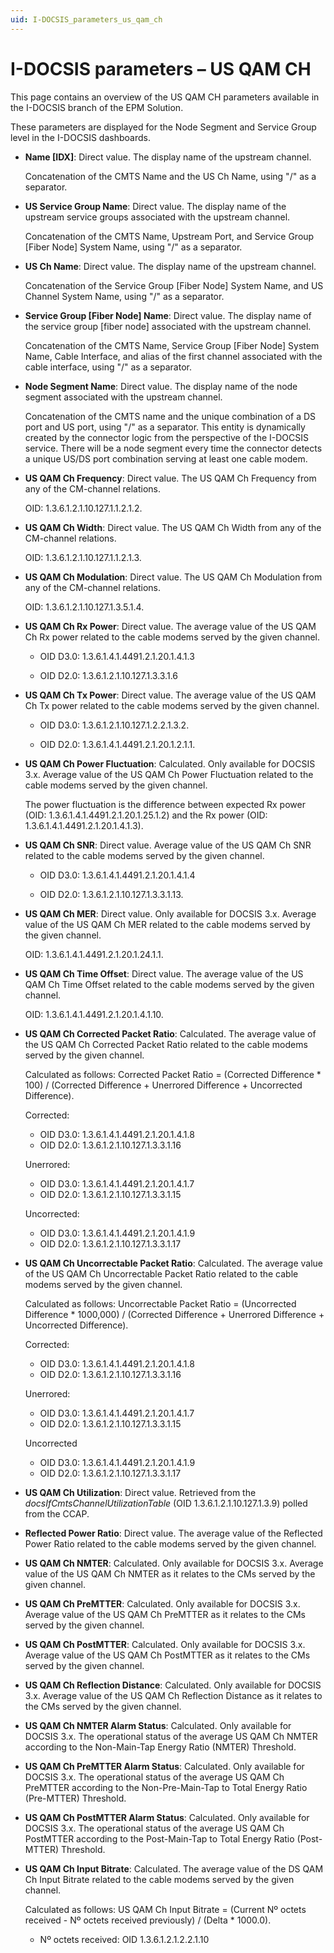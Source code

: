 ```yaml
---
uid: I-DOCSIS_parameters_us_qam_ch
---
```


# I-DOCSIS parameters – US QAM CH

This page contains an overview of the US QAM CH parameters available in the I-DOCSIS branch of the EPM Solution.

These parameters are displayed for the Node Segment and Service Group level in the I-DOCSIS dashboards.

- **Name \[IDX]**: Direct value. The display name of the upstream channel.

  Concatenation of the CMTS Name and the US Ch Name, using "/" as a separator.

- **US Service Group Name**: Direct value. The display name of the upstream service groups associated with the upstream channel.

  Concatenation of the CMTS Name, Upstream Port, and Service Group \[Fiber Node] System Name, using "/" as a separator.

- **US Ch Name**: Direct value. The display name of the upstream channel.

  Concatenation of the Service Group \[Fiber Node] System Name, and US Channel System Name, using "/" as a separator.

- **Service Group \[Fiber Node] Name**: Direct value. The display name of the service group \[fiber node] associated with the upstream channel.

  Concatenation of the CMTS Name, Service Group \[Fiber Node] System Name, Cable Interface, and alias of the first channel associated with the cable interface, using "/" as a separator.

- **Node Segment Name**: Direct value. The display name of the node segment associated with the upstream channel.

  Concatenation of the CMTS name and the unique combination of a DS port and US port, using "/" as a separator. This entity is dynamically created by the connector logic from the perspective of the I-DOCSIS service. There will be a node segment every time the connector detects a unique US/DS port combination serving at least one cable modem.

- **US QAM Ch Frequency**: Direct value. The US QAM Ch Frequency from any of the CM-channel relations.

  OID: 1.3.6.1.2.1.10.127.1.1.2.1.2.

- **US QAM Ch Width**: Direct value. The US QAM Ch Width from any of the CM-channel relations.

  OID: 1.3.6.1.2.1.10.127.1.1.2.1.3.

- **US QAM Ch Modulation**: Direct value. The US QAM Ch Modulation from any of the CM-channel relations.

  OID: 1.3.6.1.2.1.10.127.1.3.5.1.4.

- **US QAM Ch Rx Power**: Direct value. The average value of the US QAM Ch Rx power related to the cable modems served by the given channel.

  - OID D3.0: 1.3.6.1.4.1.4491.2.1.20.1.4.1.3

  - OID D2.0: 1.3.6.1.2.1.10.127.1.3.3.1.6

- **US QAM Ch Tx Power**: Direct value. The average value of the US QAM Ch Tx power related to the cable modems served by the given channel.

  - OID D3.0: 1.3.6.1.2.1.10.127.1.2.2.1.3.2.

  - OID D2.0: 1.3.6.1.4.1.4491.2.1.20.1.2.1.1.

- **US QAM Ch Power Fluctuation**: Calculated. Only available for DOCSIS 3.x. Average value of the US QAM Ch Power Fluctuation related to the cable modems served by the given channel.

  The power fluctuation is the difference between expected Rx power (OID: 1.3.6.1.4.1.4491.2.1.20.1.25.1.2) and the Rx power (OID: 1.3.6.1.4.1.4491.2.1.20.1.4.1.3).

- **US QAM Ch SNR**: Direct value. Average value of the US QAM Ch SNR related to the cable modems served by the given channel.

  - OID D3.0: 1.3.6.1.4.1.4491.2.1.20.1.4.1.4

  - OID D2.0: 1.3.6.1.2.1.10.127.1.3.3.1.13.

- **US QAM Ch MER**: Direct value. Only available for DOCSIS 3.x. Average value of the US QAM Ch MER related to the cable modems served by the given channel.

  OID: 1.3.6.1.4.1.4491.2.1.20.1.24.1.1.

- **US QAM Ch Time Offset**: Direct value. The average value of the US QAM Ch Time Offset related to the cable modems served by the given channel.

  OID: 1.3.6.1.4.1.4491.2.1.20.1.4.1.10.

- **US QAM Ch Corrected Packet Ratio**: Calculated. The average value of the US QAM Ch Corrected Packet Ratio related to the cable modems served by the given channel.

  Calculated as follows: Corrected Packet Ratio = (Corrected Difference \* 100) / (Corrected Difference + Unerrored Difference + Uncorrected Difference).

  Corrected:

  - OID D3.0: 1.3.6.1.4.1.4491.2.1.20.1.4.1.8
  - OID D2.0: 1.3.6.1.2.1.10.127.1.3.3.1.16

  Unerrored:

  - OID D3.0: 1.3.6.1.4.1.4491.2.1.20.1.4.1.7
  - OID D2.0: 1.3.6.1.2.1.10.127.1.3.3.1.15

  Uncorrected:

  - OID D3.0: 1.3.6.1.4.1.4491.2.1.20.1.4.1.9
  - OID D2.0: 1.3.6.1.2.1.10.127.1.3.3.1.17

- **US QAM Ch Uncorrectable Packet Ratio**: Calculated. The average value of the US QAM Ch Uncorrectable Packet Ratio related to the cable modems served by the given channel.

  Calculated as follows: Uncorrectable Packet Ratio = (Uncorrected Difference \* 1000,000) / (Corrected Difference + Unerrored Difference + Uncorrected Difference).

  Corrected:

  - OID D3.0: 1.3.6.1.4.1.4491.2.1.20.1.4.1.8
  - OID D2.0: 1.3.6.1.2.1.10.127.1.3.3.1.16

  Unerrored:

  - OID D3.0: 1.3.6.1.4.1.4491.2.1.20.1.4.1.7
  - OID D2.0: 1.3.6.1.2.1.10.127.1.3.3.1.15

  Uncorrected

  - OID D3.0: 1.3.6.1.4.1.4491.2.1.20.1.4.1.9
  - OID D2.0: 1.3.6.1.2.1.10.127.1.3.3.1.17

- **US QAM Ch Utilization**: Direct value. Retrieved from the *docsIfCmtsChannelUtilizationTable* (OID 1.3.6.1.2.1.10.127.1.3.9) polled from the CCAP.

- **Reflected Power Ratio**: Direct value. The average value of the Reflected Power Ratio related to the cable modems served by the given channel.

- **US QAM Ch NMTER**: Calculated. Only available for DOCSIS 3.x. Average value of the US QAM Ch NMTER as it relates to the CMs served by the given channel.

- **US QAM Ch PreMTTER**: Calculated. Only available for DOCSIS 3.x. Average value of the US QAM Ch PreMTTER as it relates to the CMs served by the given channel.

- **US QAM Ch PostMTTER**: Calculated. Only available for DOCSIS 3.x. Average value of the US QAM Ch PostMTTER as it relates to the CMs served by the given channel.

- **US QAM Ch Reflection Distance**: Calculated. Only available for DOCSIS 3.x. Average value of the US QAM Ch Reflection Distance as it relates to the CMs served by the given channel.

- **US QAM Ch NMTER Alarm Status**: Calculated. Only available for DOCSIS 3.x. The operational status of the average US QAM Ch NMTER according to the Non-Main-Tap Energy Ratio (NMTER) Threshold.

- **US QAM Ch PreMTTER Alarm Status**: Calculated. Only available for DOCSIS 3.x. The operational status of the average US QAM Ch PreMTTER according to the Non-Pre-Main-Tap to Total Energy Ratio (Pre-MTTER) Threshold.

- **US QAM Ch PostMTTER Alarm Status**: Calculated. Only available for DOCSIS 3.x. The operational status of the average US QAM Ch PostMTTER according to the Post-Main-Tap to Total Energy Ratio (Post-MTTER) Threshold.

- **US QAM Ch Input Bitrate**: Calculated. The average value of the DS QAM Ch Input Bitrate related to the cable modems served by the given channel.

  Calculated as follows: US QAM Ch Input Bitrate = (Current Nº octets received - Nº octets received previously) / (Delta \* 1000.0).

  - Nº octets received: OID 1.3.6.1.2.1.2.2.1.10
